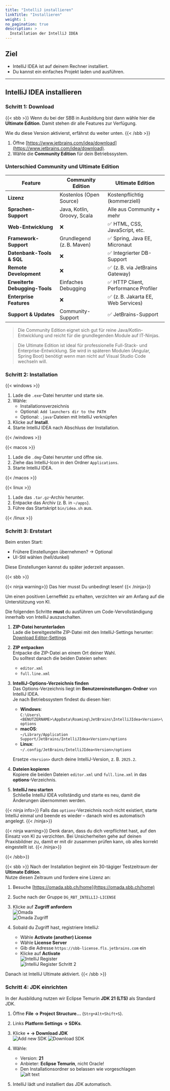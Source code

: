 ```yaml
---
title: "IntelliJ installieren"
linkTitle: "Installieren"
weight: 1
no_pagination: true
description: >
  Installation der IntelliJ IDEA
---
```


## Ziel

- IntelliJ IDEA ist auf deinem Rechner installiert.
- Du kannst ein einfaches Projekt laden und ausführen.

---

## IntelliJ IDEA installieren

### Schritt 1: Download

{{< sbb >}}
Wenn du bei der SBB in Ausbildung bist dann wähle hier die **Ultimate Edition**. Damit stehen dir alle Features zur
Verfügung.

Wie du diese Version aktivierst, erfährst du weiter unten.
{{< /sbb >}}

1. Öffne [https://www.jetbrains.com/idea/download](https://www.jetbrains.com/idea/download).
2. Wähle die **Community Edition** für dein Betriebssystem.

### Unterschied Community und Ultimate Edition

| Feature                        | Community Edition           | Ultimate Edition                     |
| ------------------------------ | --------------------------- | ------------------------------------ |
| **Lizenz**                     | Kostenlos (Open Source)     | Kostenpflichtig (kommerziell)        |
| **Sprachen-Support**           | Java, Kotlin, Groovy, Scala | Alle aus Community + mehr            |
| **Web-Entwicklung**            | ❌                          | ✅ HTML, CSS, JavaScript, etc.       |
| **Framework-Support**          | Grundlegend (z. B. Maven)   | ✅ Spring, Java EE, Micronaut        |
| **Datenbank-Tools & SQL**      | ❌                          | ✅ Integrierter DB-Support           |
| **Remote Development**         | ❌                          | ✅ (z. B. via JetBrains Gateway)     |
| **Erweiterte Debugging-Tools** | Einfaches Debugging         | ✅ HTTP Client, Performance Profiler |
| **Enterprise Features**        | ❌                          | ✅ (z. B. Jakarta EE, Web Services)  |
| **Support & Updates**          | Community-Support           | ✅ JetBrains-Support                 |

> Die Community Edition eignet sich gut für reine Java/Kotlin-Entwicklung und reicht für die grundlegenden Module auf IT-Ninjas.

> Die Ultimate Edition ist ideal für professionelle Full-Stack- und Enterprise-Entwicklung. Sie wird in späteren Modulen (Angular, Spring Boot) benötigt wenn man nicht auf Visual Studio Code wechseln will.

### Schritt 2: Installation

{{< windows >}}

1. Lade die `.exe`-Datei herunter und starte sie.
2. Wähle:
   - Installationsverzeichnis
   - Optional: `Add launchers dir to the PATH`
   - Optional: `.java`-Dateien mit IntelliJ verknüpfen
3. Klicke auf **Install**.
4. Starte IntelliJ IDEA nach Abschluss der Installation.

{{< /windows >}}

{{< macos >}}

1. Lade die `.dmg`-Datei herunter und öffne sie.
2. Ziehe das IntelliJ-Icon in den Ordner `Applications`.
3. Starte IntelliJ IDEA.

{{< /macos >}}

{{< linux >}}

1. Lade das `.tar.gz`-Archiv herunter.
2. Entpacke das Archiv (z. B. in `~/apps`).
3. Führe das Startskript `bin/idea.sh` aus.

{{< /linux >}}

### Schritt 3: Erststart

Beim ersten Start:

- Frühere Einstellungen übernehmen? → Optional
- UI-Stil wählen (hell/dunkel)

Diese Einstellungen kannst du später jederzeit anpassen.

{{< sbb >}}

{{< ninja warning>}}
Das hier musst Du unbedingt lesen!
{{< /ninja>}}

Um einen positiven Lerneffekt zu erhalten, verzichten wir am Anfang auf die Unterstützung von KI.

Die folgenden Schritte **must** du ausführen um Code-Vervollständigung innerhalb von IntelliJ auszuschalten.

1. **ZIP-Datei herunterladen**  
   Lade die bereitgestellte ZIP-Datei mit den IntelliJ-Settings herunter:  
   [Download Editor-Settings](/files/tools/ide/intellij/BaseProfil.zip)

2. **ZIP entpacken**  
   Entpacke die ZIP-Datei an einem Ort deiner Wahl.  
   Du solltest danach die beiden Dateien sehen:

   - `editor.xml`
   - `full.line.xml`

3. **IntelliJ-Options-Verzeichnis finden**  
   Das Options-Verzeichnis liegt im **Benutzereinstellungen-Ordner** von IntelliJ IDEA.  
   Je nach Betriebssystem findest du diesen hier:

   - **Windows**:  
     `C:\Users\<BENUTZERNAME>\AppData\Roaming\JetBrains\IntelliJIdea<Version>\options`
   - **macOS**:  
     `~/Library/Application Support/JetBrains/IntelliJIdea<Version>/options`
   - **Linux**:  
     `~/.config/JetBrains/IntelliJIdea<Version>/options`

   Ersetze `<Version>` durch deine IntelliJ-Version, z. B. `2025.2`.

4. **Dateien kopieren**  
   Kopiere die beiden Dateien `editor.xml` und `full.line.xml` in das **options**-Verzeichnis.

5. **IntelliJ neu starten**  
   Schließe IntelliJ IDEA vollständig und starte es neu, damit die Änderungen übernommen werden.

{{< ninja info>}}
Falls das `options`-Verzeichnis noch nicht existiert, starte IntelliJ einmal und beende es wieder – danach wird es automatisch angelegt.
{{< /ninja>}}

{{< ninja warning>}}
Denk daran, dass du dich verpflichtet hast, auf den Einsatz von KI zu verzichten. Bei Unsicherheiten gehe auf deinen
Praxisbildner zu, damit er mit dir zusammen prüfen kann, ob alles korrekt eingestellt ist.
{{< /ninja>}}

{{< /sbb>}}

{{< sbb >}}
Nach der Installation beginnt ein 30-tägiger Testzeitraum der **Ultimate Edition**.  
Nutze diesen Zeitraum und fordere eine Lizenz an:

1. Besuche [https://omada.sbb.ch/home](https://omada.sbb.ch/home)
2. Suche nach der Gruppe `DG_RBT_INTELLIJ-LICENSE`
3. Klicke auf **Zugriff anfordern**  
   ![Omada](./images/omada.png)  
   ![Omada Zugriff](./images/omada_zugriff.png)
4. Sobald du Zugriff hast, registriere IntelliJ:

   - Wähle **Activate (another) License**
   - Wähle **License Server**
   - Gib die Adresse `https://sbb-license.fls.jetbrains.com` ein
   - Klicke auf **Activate**  
     ![IntelliJ Register](./images/intellij_register.png)  
     ![IntelliJ Register Schritt 2](./images/intellij_register1.png)

Danach ist IntelliJ Ultimate aktiviert.
{{< /sbb >}}

### Schritt 4: JDK einrichten

In der Ausbildung nutzen wir Eclipse Temurin **JDK 21 (LTS)** als Standard JDK.

1. Öffne **File → Project Structure…** (`Strg+Alt+Shift+S`).
2. Links **Platform Settings → SDKs**.
3. Klicke **+ → Download JDK**  
   ![Add new SDK](./images/add_new_sdk.png)
   ![Download SDK](./images/download_sdk.png)
4. Wähle:

   - Version: **21**
   - Anbieter: **Eclipse Temurin**, nicht Oracle!
   - Den Installationsordner so belassen wie vorgeschlagen  
     ![alt text](./images/select_sdk.png)

5. IntelliJ lädt und installiert das JDK automatisch.
